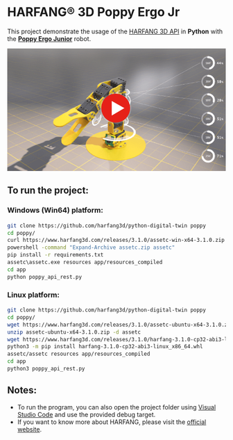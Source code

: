 # HARFANG® 3D Poppy Ergo Jr

This project demonstrate the usage of the [HARFANG 3D API](https://www.harfang3d.com/releases/3.1.0/) in **Python** with the [**Poppy Ergo Junior**](https://www.poppy-project.org/en/robots/poppy-ergo-jr/) robot.

[![](https://raw.githubusercontent.com/harfang3d/image-storage/main/portfolio/3.0.0/digital-twin-poppy-ergo-jr-yt.png)](https://www.youtube.com/watch?v=IJS9GMP9h9Y)

## To run the project:

### Windows (Win64) platform:

```bash
git clone https://github.com/harfang3d/python-digital-twin poppy
cd poppy/
curl https://www.harfang3d.com/releases/3.1.0/assetc-win-x64-3.1.0.zip --output assetc.zip
powershell -command "Expand-Archive assetc.zip assetc"
pip install -r requirements.txt
assetc\assetc.exe resources app/resources_compiled
cd app
python poppy_api_rest.py
```

### Linux platform:

```bash
git clone https://github.com/harfang3d/python-digital-twin poppy
cd poppy/
wget https://www.harfang3d.com/releases/3.1.0/assetc-ubuntu-x64-3.1.0.zip
unzip assetc-ubuntu-x64-3.1.0.zip -d assetc
wget https://www.harfang3d.com/releases/3.1.0/harfang-3.1.0-cp32-abi3-linux_x86_64.whl
python3 -m pip install harfang-3.1.0-cp32-abi3-linux_x86_64.whl
assetc/assetc resources app/resources_compiled
cd app
python3 poppy_api_rest.py
```

## Notes:

* To run the program, you can also open the project folder using [Visual Studio Code](https://code.visualstudio.com/) and use the provided debug target.
* If you want to know more about HARFANG, please visit the [official website](https://www.harfang3d.com).
